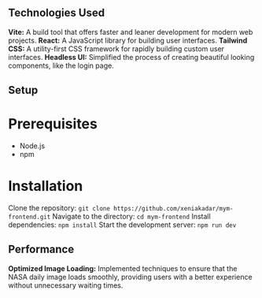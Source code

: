 ## Technologies Used

**Vite:** A build tool that offers faster and leaner development for modern web projects.
**React:** A JavaScript library for building user interfaces.
**Tailwind CSS:** A utility-first CSS framework for rapidly building custom user interfaces.
**Headless UI:** Simplified the process of creating beautiful looking components, like the login page.

## Setup

# Prerequisites

- Node.js
- npm

# Installation

Clone the repository:
`git clone https://github.com/xeniakadar/mym-frontend.git`
Navigate to the directory:
`cd mym-frontend`
Install dependencies:
`npm install`
Start the development server:
`npm run dev`

## Performance

**Optimized Image Loading:** Implemented techniques to ensure that the NASA daily image loads smoothly, providing users with a better experience without unnecessary waiting times.
